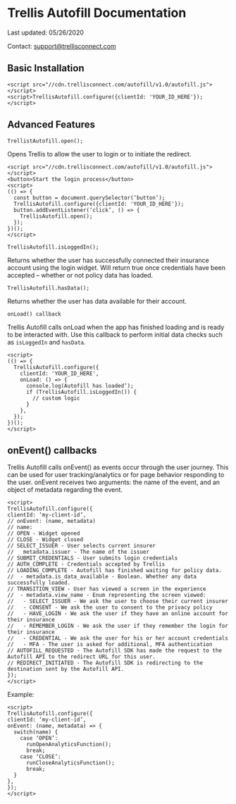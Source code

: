 # Trellis Autofill Documentation

Last updated: 05/26/2020

Contact: support@trellisconnect.com

## Basic Installation

```
<script src="//cdn.trellisconnect.com/autofill/v1.0/autofill.js"></script>
<script>TrellisAutofill.configure({clientId: 'YOUR_ID_HERE'});</script>
```

## Advanced Features
`TrellistAutofill.open();`

Opens Trellis to allow the user to login or to initiate the redirect.

```
<script src="//cdn.trellisconnect.com/autofill/v1.0/autofill.js"></script>
<button>Start the login process</button>
<script>
(() => {
  const button = document.querySelector(‘button’);
  TrellisAutofill.configure({clientId: 'YOUR_ID_HERE'});
  button.addEventListener(‘click’, () => {
    TrellisAutofill.open();
  });
})();
</script>
```

`TrellisAutofill.isLoggedIn();`

Returns whether the user has successfully connected their insurance account using the login widget. Will return true once credentials have been accepted – whether or not policy data has loaded.

`TrellisAutofill.hasData();`

Returns whether the user has data available for their account.

`onLoad() callback`

Trellis Autofill calls onLoad when the app has finished loading and is ready to be interacted with. Use this callback to perform initial data checks such as `isLoggedIn` and `hasData`. 

```
<script>
(() => {
  TrellisAutofill.configure({
    clientId: 'YOUR_ID_HERE',
    onLoad: () => {
      console.log(Autofill has loaded’);
      if (TrellisAutofill.isLoggedIn()) {
        // custom logic
      }
    },
  });
})();
</script>
```

## onEvent() callbacks

Trellis Autofill calls onEvent() as events occur through the user journey. This can be used for user tracking/analytics or for page behavior responding to the user. onEvent receives two arguments: the name of the event, and an object of metadata regarding the event.

```
<script>
TrellisAutofill.configure({
clientId: ‘my-client-id’,
// onEvent: (name, metadata)
// name:
// OPEN - Widget opened
// CLOSE - Widget closed
// SELECT_ISSUER - User selects current insurer
//   metadata.issuer - The name of the issuer
// SUBMIT_CREDENTIALS - User submits login credentials
// AUTH_COMPLETE - Credentials accepted by Trellis
// LOADING_COMPLETE - Autofill has finished waiting for policy data.
//  - metadata.is_data_available - Boolean. Whether any data successfully loaded.
// TRANSITION_VIEW - User has viewed a screen in the experience
//  - metadata.view_name - Enum representing the screen viewed:
//   - SELECT_ISSUER - We ask the user to choose their current insurer
//   - CONSENT - We ask the user to consent to the privacy policy
//   - HAVE_LOGIN - We ask the user if they have an online account for their insurance
//   - REMEMBER_LOGIN - We ask the user if they remember the login for their insurance
//   - CREDENTIAL - We ask the user for his or her account credentials
//   - MFA - The user is asked for additional, MFA authentication
// AUTOFILL_REQUESTED - The Autofill SDK has made the request to the Autofill API to the redirect URL for this user.
// REDIRECT_INITIATED - The Autofill SDK is redirecting to the destination sent by the Autofill API.
});
</script>
```

Example:

```
<script>
TrellisAutofill.configure({
clientId: ‘my-client-id’,
onEvent: (name, metadata) => {
  switch(name) {
    case ‘OPEN’:
      runOpenAnalyticsFunction();
      break;
    case ‘CLOSE’:
      runCloseAnalyticsFunction();
      break;
  }
},
});
</script>
```
